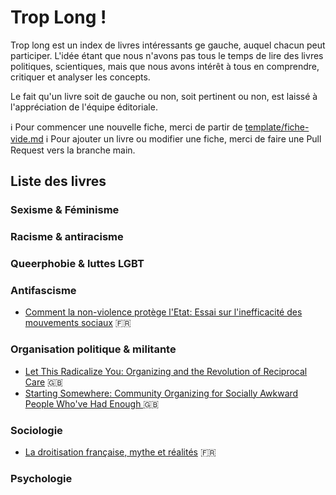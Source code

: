 # Trop Long !

Trop long est un index de livres intéressants ge gauche, auquel chacun peut participer. L'idée étant que nous n'avons pas tous le temps de lire des livres politiques, scientiques, mais que nous avons intérêt à tous en comprendre, critiquer et analyser les concepts.

Le fait qu'un livre soit de gauche ou non, soit pertinent ou non, est laissé à l'appréciation de l'équipe éditoriale.

ℹ️ Pour commencer une nouvelle fiche, merci de partir de [template/fiche-vide.md](template/fiche-vide.md)
ℹ️ Pour ajouter un livre ou modifier une fiche, merci de faire une Pull Request vers la branche main.

## Liste des livres

### Sexisme & Féminisme

### Racisme & antiracisme

### Queerphobie & luttes LGBT

### Antifascisme
- [Comment la non-violence protège l'Etat: Essai sur l'inefficacité des mouvements sociaux](livres/CommentLaNonViolenceProtegeLEtat.md) 🇫🇷

### Organisation politique & militante
- [Let This Radicalize You: Organizing and the Revolution of Reciprocal Care](livres/LetThisRadicalizeYou.md) 🇬🇧
- [Starting Somewhere: Community Organizing for Socially Awkward People Who've Had Enough ](livres/StartingSomewhere.md) 🇬🇧

### Sociologie
- [La droitisation française, mythe et réalités](livres/LaDroitisationFrancaise.md) 🇫🇷 

### Psychologie
